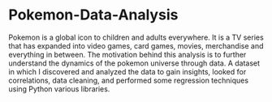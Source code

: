 # Pokemon-Data-Analysis
Pokemon is a global icon to children and adults everywhere. It is a TV series that has expanded into video games, card games, movies, merchandise and everything in between. The motivation behind this analysis is to further understand the dynamics of the pokemon universe through data.
A dataset in which I discovered and analyzed the data to gain insights, looked for correlations, data cleaning, and performed some regression techniques using Python various libraries.
